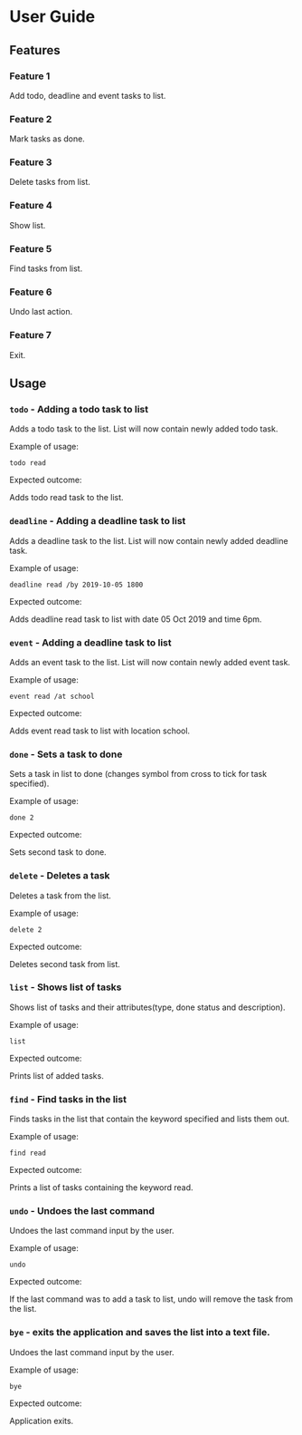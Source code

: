 # User Guide

## Features 

### Feature 1 
Add todo, deadline and event tasks to list.
### Feature 2
Mark tasks as done.
### Feature 3
Delete tasks from list.
### Feature 4
Show list.
### Feature 5
Find tasks from list.
### Feature 6
Undo last action.
### Feature 7
Exit.

## Usage

### `todo` - Adding a todo task to list
Adds a todo task to the list. List will now contain newly added todo task.

Example of usage: 

`todo read`

Expected outcome:

Adds todo read task to the list.

### `deadline` - Adding a deadline task to list
Adds a deadline task to the list. List will now contain newly added deadline task.

Example of usage: 

`deadline read /by 2019-10-05 1800`

Expected outcome:

Adds deadline read task to list with date 05 Oct 2019 and time 6pm.

### `event` - Adding a deadline task to list
Adds an event task to the list. List will now contain newly added event task.

Example of usage: 

`event read /at school`

Expected outcome:

Adds event read task to list with location school.

### `done` - Sets a task to done
Sets a task in list to done (changes symbol from cross to tick for task specified).

Example of usage: 

`done 2`

Expected outcome:

Sets second task to done.

### `delete` - Deletes a task 
Deletes a task from the list.

Example of usage: 

`delete 2`

Expected outcome:

Deletes second task from list.

### `list` - Shows list of tasks
Shows list of tasks and their attributes(type, done status and description).

Example of usage: 

`list`

Expected outcome:

Prints list of added tasks.

### `find` - Find tasks in the list
Finds tasks in the list that contain the keyword specified and lists them out.

Example of usage: 

`find read`

Expected outcome:

Prints a list of tasks containing the keyword read.

### `undo` - Undoes the last command
Undoes the last command input by the user.

Example of usage: 

`undo`

Expected outcome:

If the last command was to add a task to list, undo will remove the task from the list.

### `bye` - exits the application and saves the list into a text file.
Undoes the last command input by the user.

Example of usage: 

`bye`

Expected outcome:

Application exits.
